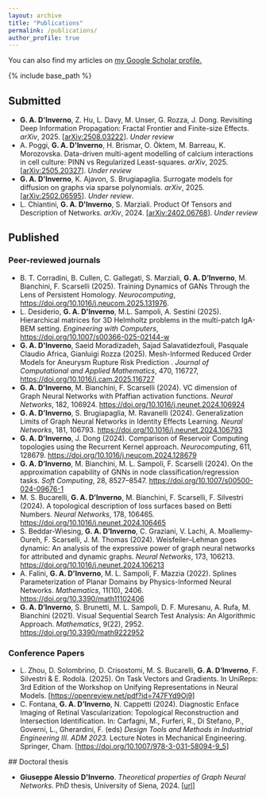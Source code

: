 ```yaml
---
layout: archive
title: "Publications"
permalink: /publications/
author_profile: true
---
```


  You can also find my articles on <u><a href="https://scholar.google.com/citations?user=JsXiefkAAAAJ&hl=it" target="_blank">my Google Scholar profile</a>.</u>


{% include base_path %}


## Submitted
<ul>


<li>
<b>G. A. D'Inverno</b>, Z. Hu, L. Davy, M. Unser, G. Rozza, J. Dong. Revisiting Deep Information Propagation: Fractal Frontier and Finite-size Effects. <em>arXiv</em>,  2025. [<a href="http://arxiv.org/abs/2508.03222" target="_blank">arXiv:2508.03222</a>]. <em>Under review</em>
</li>

<li>
A. Poggi, <b>G. A. D'Inverno</b>, H. Brismar, O. Öktem, M. Barreau, K. Morozovska. Data-driven multi-agent modelling of calcium interactions in cell culture: PINN vs Regularized Least-squares. <em>arXiv</em>,  2025. [<a href="http://arxiv.org/abs/2505.20327" target="_blank">arXiv:2505.20327</a>]. <em>Under review</em>
</li>

<li>
<b>G. A. D'Inverno</b>, K. Ajavon, S. Brugiapaglia. Surrogate models for diffusion on graphs via sparse polynomials. <em>arXiv</em>,  2025. [<a href="http://arxiv.org/abs/2502.06595" target="_blank">arXiv:2502.06595</a>]. <em>Under review</em>.
</li>


<!-- <li>
A. Varbella, D. Briens, B. Gjorgiev, <b>G. A. D'Inverno</b>, G. Sansavini. Physics-Informed GNN for non-linear constrained optimization: PINCO a solver for the AC-optimal power flow. <em>arXiv</em>, 2024. [<a href="https://arxiv.org/pdf/2410.04818" target="_blank"> arXiv:2410.04818</a>] (ICLR 2025, <em>Under review</em>)
</li> -->

<li>
L. Chiantini, <b>G. A. D'Inverno</b>, S. Marziali. Product Of Tensors and Description of Networks. <em>arXiv</em>, 2024. [<a href="https://arxiv.org/pdf/2402.06768" target="_blank">arXiv:2402.06768</a>]. <em>Under review</em>
</li>

</ul>



## Published

### Peer-reviewed journals
<ul>

<li>
B. T. Corradini, B. Cullen, C. Gallegati, S. Marziali, <b>G. A. D’Inverno</b>, M. Bianchini, F. Scarselli (2025). Training Dynamics of GANs Through the Lens of Persistent Homology. <em>Neurocomputing</em>, <a href="https://doi.org/10.1016/j.neucom.2025.131976" target="_blank">https://doi.org/10.1016/j.neucom.2025.131976</a>.
</li>

<li>
L. Desiderio, <b>G. A. D'Inverno</b>, M.L. Sampoli, A. Sestini (2025). Hierarchical matrices for 3D Helmholtz problems in the multi-patch IgA-BEM setting. <em>Engineering with Computers</em>, <a href="https://doi.org/10.1007/s00366-025-02144-w" target="_blank">https://doi.org/10.1007/s00366-025-02144-w</a>
</li>

<li>
<b>G. A. D'Inverno</b>, Saeid Moradizadeh, Sajad Salavatidezfouli, Pasquale Claudio Africa, Gianluigi Rozza (2025). Mesh-Informed Reduced Order Models for Aneurysm Rupture Risk Prediction . <em>Journal of Computational and Applied Mathematics</em>, 470, 116727,  <a href="https://doi.org/10.1016/j.cam.2025.116727" target="_blank">https://doi.org/10.1016/j.cam.2025.116727</a>
</li>

<li>
<b>G. A. D'Inverno</b>, M. Bianchini, F. Scarselli (2024). VC dimension of Graph Neural Networks with Pfaffian activation functions. <em>Neural Networks</em>, 182, 106924. <a href="https://doi.org/10.1016/j.neunet.2024.106924" target="_blank">https://doi.org/10.1016/j.neunet.2024.106924</a>
</li>

<li>
<b>G. A. D'Inverno</b>, S. Brugiapaglia, M. Ravanelli (2024). Generalization Limits of Graph Neural Networks in Identity Effects Learning. <em>Neural Networks</em>, 181, 106793. <a href="https://doi.org/10.1016/j.neunet.2024.106793" target="_blank">https://doi.org/10.1016/j.neunet.2024.106793</a>
</li>

<li>
<b>G. A. D'Inverno</b>, J. Dong (2024). Comparison of Reservoir Computing topologies using the Recurrent Kernel approach.  <em>Neurocomputing</em>, 611, 128679. <a href="https://doi.org/10.1016/j.neucom.2024.128679" target="_blank">https://doi.org/10.1016/j.neucom.2024.128679 </a>
</li>

<li>
<b>G. A. D’Inverno</b>, M. Bianchini, M. L. Sampoli, F. Scarselli (2024). On the approximation capability of GNNs in node classification/regression tasks. <em>Soft Computing</em>, 28, 8527–8547.  <a href="https://doi.org/10.1007/s00500-024-09676-1" target="_blank">https://doi.org/10.1007/s00500-024-09676-1</a>
</li>
<li>
M. S. Bucarelli,  <b>G. A. D’Inverno</b>, M. Bianchini, F. Scarselli, F. Silvestri (2024). A topological description of loss surfaces based on Betti Numbers. <em>Neural Networks</em>, 178, 106465.  <a href="https://doi.org/10.1016/j.neunet.2024.106465" target="_blank">https://doi.org/10.1016/j.neunet.2024.106465</a>
</li>


<li>
S. Beddar-Wiesing,  <b>G. A. D’Inverno</b>, C. Graziani, V. Lachi, A. Moallemy-Oureh, F. Scarselli, J. M. Thomas (2024). Weisfeiler–Lehman goes dynamic: An analysis of the expressive power of graph neural networks for attributed and dynamic graphs. <em>Neural Networks</em>, 173, 106213.  <a href="https://doi.org/10.1016/j.neunet.2024.106213" target="_blank">https://doi.org/10.1016/j.neunet.2024.106213</a>
</li>

<li>
A. Falini, <b>G. A. D'Inverno</b>, M. L. Sampoli, F. Mazzia (2022). Splines Parameterization of Planar Domains by Physics-Informed Neural Networks. <em>Mathematics</em>, 11(10), 2406.  <a href="https://doi.org/10.3390/math11102406" target="_blank">https://doi.org/10.3390/math11102406</a>
</li>

<li>
 <b>G. A. D’Inverno</b>, S. Brunetti,  M. L. Sampoli, D. F. Muresanu, A. Rufa, M. Bianchini (2021). Visual Sequential Search Test Analysis: An Algorithmic Approach. <em>Mathematics</em>, 9(22), 2952. <a href="https://doi.org/10.3390/math9222952" target="_blank">https://doi.org/10.3390/math9222952</a>
</li>
</ul>

### Conference Papers

<ul>

<li>
L. Zhou, D. Solombrino, D. Crisostomi, M. S. Bucarelli, <b>G. A. D’Inverno</b>, F. Silvestri & E. Rodolà. (2025). On Task Vectors and Gradients. In UniReps: 3rd Edition of the Workshop on Unifying Representations in Neural Models. [<a href="https://openreview.net/pdf?id=747FYd9Oj9">https://openreview.net/pdf?id=747FYd9Oj9</a>]
</li>

<li>
  C. Fontana, <b>G. A. D’Inverno</b>, N. Cappetti (2024). Diagnostic Enface Imaging of Retinal Vascularization: Topological Reconstruction and Intersection Identification. In: Carfagni, M., Furferi, R., Di Stefano, P., Governi, L., Gherardini, F. (eds) <em>Design Tools and Methods in Industrial Engineering III. ADM 2023.</em> Lecture Notes in Mechanical Engineering. Springer, Cham. [<a href="https://doi.org/10.1007/978-3-031-58094-9_5" target="_blank">https://doi.org/10.1007/978-3-031-58094-9_5</a>]
</li>
</ul
>
## Doctoral thesis
<ul>
<li>
<b>Giuseppe Alessio D'Inverno</b>. <em>Theoretical properties of Graph Neural Networks</em>. PhD thesis, University of Siena, 2024.  [<a href="https://hdl.handle.net/11365/1259294" target="_blank">url</a>]
</li>
</ul>